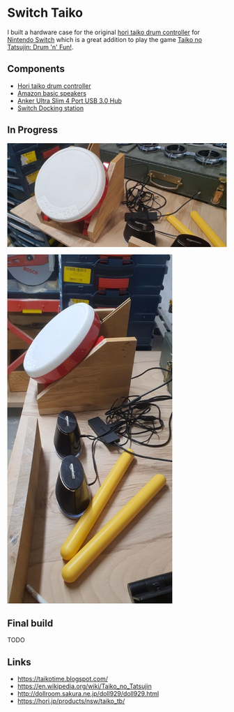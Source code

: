 # Switch Taiko

I built a hardware case for the original [hori taiko drum controller](https://hori.jp/products/nsw/taiko_tb/) for [Nintendo Switch](https://www.nintendo.com/switch/) which is a great addition to play the game [Taiko no Tatsujin: Drum 'n' Fun!](https://www.nintendo.com/games/detail/taiko-no-tatsujin-drum-n-fun-switch/).

## Components

- [Hori taiko drum controller](https://hori.jp/products/nsw/taiko_tb/)
- [Amazon basic speakers](https://www.amazon.de/AmazonBasics-USB-Powered-Computer-Speakers-Dynamic/dp/B07DDK3W5D)
- [Anker Ultra Slim 4 Port USB 3.0 Hub](https://us.anker.com/products/a7516)
- [Switch Docking station](https://www.amazon.de/gp/product/B08CKFYPHF)

## In Progress

![switch-taiko](_switch-taiko1.jpg)

![switch-taiko](_switch-taiko2.jpg)

## Final build

TODO

## Links

- <https://taikotime.blogspot.com/>
- <https://en.wikipedia.org/wiki/Taiko_no_Tatsujin>
- <http://dollroom.sakura.ne.jp/doll929/doll929.html>
- <https://hori.jp/products/nsw/taiko_tb/>
